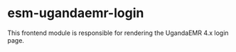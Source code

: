 # esm-ugandaemr-login

This frontend module is responsible for rendering the UgandaEMR 4.x login page.
